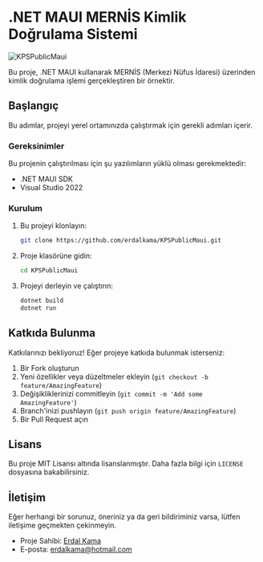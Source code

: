 # .NET MAUI MERNİS Kimlik Doğrulama Sistemi

![KPSPublicMaui](https://github.com/erdalkama/KPSPublicMaui/assets/34250103/b62f96c4-c5ff-4c79-a881-a5f91214aaae)

Bu proje, .NET MAUI kullanarak MERNİS (Merkezi Nüfus İdaresi) üzerinden kimlik doğrulama işlemi gerçekleştiren bir örnektir.

## Başlangıç

Bu adımlar, projeyi yerel ortamınızda çalıştırmak için gerekli adımları içerir.

### Gereksinimler

Bu projenin çalıştırılması için şu yazılımların yüklü olması gerekmektedir:

- .NET MAUI SDK
- Visual Studio 2022

### Kurulum

1. Bu projeyi klonlayın:

    ```sh
    git clone https://github.com/erdalkama/KPSPublicMaui.git
    ```

2. Proje klasörüne gidin:

    ```sh
    cd KPSPublicMaui
    ```

3. Projeyi derleyin ve çalıştırın:

    ```sh
    dotnet build
    dotnet run
    ```
    
## Katkıda Bulunma

Katkılarınızı bekliyoruz! Eğer projeye katkıda bulunmak isterseniz:

1. Bir Fork oluşturun
2. Yeni özellikler veya düzeltmeler ekleyin (`git checkout -b feature/AmazingFeature`)
3. Değişikliklerinizi commitleyin (`git commit -m 'Add some AmazingFeature'`)
4. Branch'inizi pushlayın (`git push origin feature/AmazingFeature`)
5. Bir Pull Request açın

## Lisans

Bu proje MIT Lisansı altında lisanslanmıştır. Daha fazla bilgi için `LICENSE` dosyasına bakabilirsiniz.

## İletişim

Eğer herhangi bir sorunuz, öneriniz ya da geri bildiriminiz varsa, lütfen iletişime geçmekten çekinmeyin.

- Proje Sahibi: [Erdal Kama](https://github.com/erdalkama)
- E-posta: erdalkama@hotmail.com

